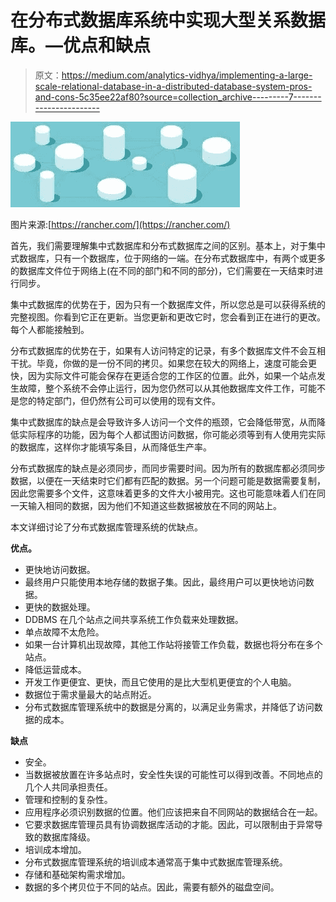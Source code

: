# 在分布式数据库系统中实现大型关系数据库。—优点和缺点

> 原文：<https://medium.com/analytics-vidhya/implementing-a-large-scale-relational-database-in-a-distributed-database-system-pros-and-cons-5c35ee22af80?source=collection_archive---------7----------------------->

![](img/7f800a6bf279b3a55f8b4a9be97de3ca.png)

图片来源:[https://rancher.com/](https://rancher.com/)

首先，我们需要理解集中式数据库和分布式数据库之间的区别。基本上，对于集中式数据库，只有一个数据库，位于网络的一端。在分布式数据库中，有两个或更多的数据库文件位于网络上(在不同的部门和不同的部分)，它们需要在一天结束时进行同步。

集中式数据库的优势在于，因为只有一个数据库文件，所以您总是可以获得系统的完整视图。你看到它正在更新。当您更新和更改它时，您会看到正在进行的更改。每个人都能接触到。

分布式数据库的优势在于，如果有人访问特定的记录，有多个数据库文件不会互相干扰。毕竟，你做的是一份不同的拷贝。如果您在较大的网络上，速度可能会更快，因为实际文件可能会保存在更适合您的工作区的位置。此外，如果一个站点发生故障，整个系统不会停止运行，因为您仍然可以从其他数据库文件工作，可能不是您的特定部门，但仍然有公司可以使用的现有文件。

集中式数据库的缺点是会导致许多人访问一个文件的瓶颈，它会降低带宽，从而降低实际程序的功能，因为每个人都试图访问数据，你可能必须等到有人使用完实际的数据库，这样你才能填写条目，从而降低生产率。

分布式数据库的缺点是必须同步，而同步需要时间。因为所有的数据库都必须同步数据，以便在一天结束时它们都有匹配的数据。另一个问题可能是数据需要复制，因此您需要多个文件，这意味着更多的文件大小被用完。这也可能意味着人们在同一天输入相同的数据，因为他们不知道这些数据被放在不同的网站上。

本文详细讨论了分布式数据库管理系统的优缺点。

**优点。**

*   更快地访问数据。
*   最终用户只能使用本地存储的数据子集。因此，最终用户可以更快地访问数据。
*   更快的数据处理。
*   DDBMS 在几个站点之间共享系统工作负载来处理数据。
*   单点故障不太危险。
*   如果一台计算机出现故障，其他工作站将接管工作负载，数据也将分布在多个站点。
*   降低运营成本。
*   开发工作更便宜、更快，而且它使用的是比大型机更便宜的个人电脑。
*   数据位于需求量最大的站点附近。
*   分布式数据库管理系统中的数据是分离的，以满足业务需求，并降低了访问数据的成本。

**缺点**

*   安全。
*   当数据被放置在许多站点时，安全性失误的可能性可以得到改善。不同地点的几个人共同承担责任。
*   管理和控制的复杂性。
*   应用程序必须识别数据的位置。他们应该把来自不同网站的数据结合在一起。
*   它要求数据库管理员具有协调数据库活动的才能。因此，可以限制由于异常导致的数据库降级。
*   培训成本增加。
*   分布式数据库管理系统的培训成本通常高于集中式数据库管理系统。
*   存储和基础架构需求增加。
*   数据的多个拷贝位于不同的站点。因此，需要有额外的磁盘空间。